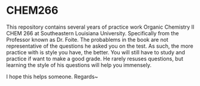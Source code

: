 # CHEM266
This repository contains several years of practice work Organic Chemistry II CHEM 266 at Southeastern Louisiana University. Specifically from the Professor known as Dr. Foite. The probablems in the book are not representative of the questions he asked you on the test. As such, the more practice with is style you have, the better. You will still have to study and practice if want to make a good grade. He rarely resuses questions, but learning the style of his questions will help you immensely.

I hope this helps someone.
Regards~
